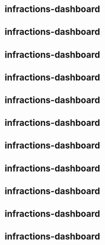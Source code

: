 # infractions-dashboard
# infractions-dashboard

# infractions-dashboard
# infractions-dashboard
# infractions-dashboard
# infractions-dashboard
# infractions-dashboard
# infractions-dashboard
# infractions-dashboard
# infractions-dashboard
# infractions-dashboard
